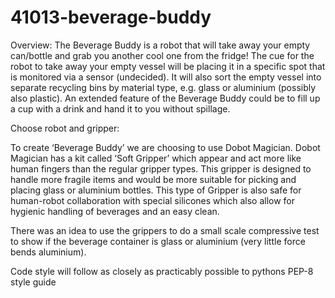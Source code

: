 # 41013-beverage-buddy
Overview:
The Beverage Buddy is a robot that will take away your empty can/bottle and grab you another cool one from the fridge! The cue for the robot to take away your empty vessel will be placing it in a specific spot that is monitored via a sensor (undecided). It will also sort the empty vessel into separate recycling bins by material type, e.g. glass or aluminium (possibly also plastic). An extended feature of the Beverage Buddy could be to fill up a cup with a drink and hand it to you without spillage.

Choose robot and gripper:

To create ‘Beverage Buddy’ we are choosing to use Dobot Magician. Dobot Magician has a kit called ‘Soft Gripper’ which appear and act more like human fingers than the regular gripper types. This gripper is designed to handle more fragile items and would be more suitable for picking and placing glass or aluminium bottles. This type of Gripper is also safe for human-robot collaboration with special silicones which also allow for hygienic handling of beverages and an easy clean.

There was an idea to use the grippers to do a small scale compressive test to show if the beverage container is glass or aluminium (very little force bends aluminium). 

Code style will follow as closely as practicably possible to pythons PEP-8 style guide
